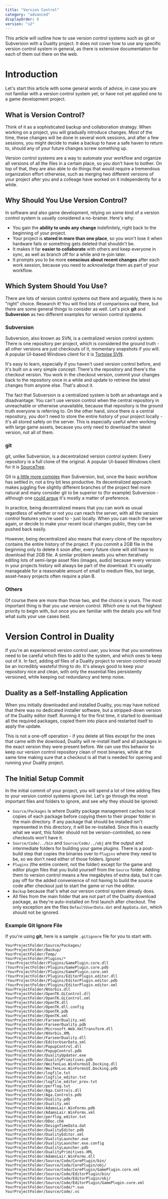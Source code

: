 ```yaml
---
title: "Version Control"
category: "advanced"
displayOrder: 0
version: "v2"
---
```


This article will outline how to use version control systems such as git or Subversion with a Duality project. It does not cover how to use any specific version control system in general, as there is extensive documentation for each of them out there on the web.

# Introduction

Let's start this article with some general words of advice, in case you are not familiar with a version control system yet, or have not yet applied one to a game development project.

## What is Version Control?

Think of it as a sophisticated backup and collaboration strategy. When working on a project, you will gradually introduce changes. Most of the time,  these changes will be done in several work sessions, and after a few sessions, you might decide to make a backup to have a safe haven to return to, should any of your future changes screw something up.

Version control systems are a way to automate your workflow and organize all versions of all the files in a certain place, so you don't have to bother. On top of that, they are also able to do things that would require a tremendous organization effort otherwise, such as merging two different versions of your project after you and a colleage have worked on it independently for a while.

## Why Should You Use Version Control?

In software and also game development, relying on some kind of a version control system is usually considered a no-brainer. Here's why:

- You gain the **ability to undo any change** indefinitely, right back to the beginning of your project.
- Your project is **stored in more than one place**, so you won't lose it when hardware fails or something gets deleted that shouldn't be.
- It makes it far **easier to collaborate** with others and keep everyone in sync, as well as branch off for a while and re-join later.
- It prompts you to be more **conscious about recent changes** after each work session, because you need to acknowledge them as part of your workflow.

## Which System Should You Use?

There are lots of version control systems out there and arguably, there is no "right" choice. Research it! You will find lots of comparisons out there, but there are some general things to consider as well. Let's pick **git** and **Subversion** as two different examples for version control systems.

### Subversion

Subversion, also known as SVN, is a centralized version control system: There is one repository per project, which is considered the ground truth - all other versions are just checkouts of it, momentary snapshots if you will. A popular UI-based Windows client for it is [Tortoise SVN](https://tortoisesvn.net/).

It's easy to learn, especially if you haven't used version control before, and it's built on a very simple concept: There's the repository and there's the checkout version. You work in the checkout version, commit your changes back to the repository once in a while and update to retrieve the latest changes from anyone else. That's about it.

The fact that Subversion is a centralized system is both an advantage and a disadvantage: You can't use version control when the central repository in unreachable or otherwise unavailable, because that repository is the ground truth everyone is referring to. On the other hand, since there _is_ a central repository, you don't need to store the entire history of your project locally - it's all stored safely on the server. This is especially useful when working with large game assets, because you only need to download the latest version, not all of them.

### git

git, unlike Subversion, is a decentralized version control system: Every repository is a full clone of the original. A popular UI-based Windows client for it is [SourceTree](https://www.sourcetreeapp.com/).

Git is [a little more complex](https://xkcd.com/1597/) than Subversion, but, once the basic workflow has settled in, not a tiny bit less productive. Its decentralized approach makes juggling five slightly different branches of the project feel more natural and many consider git to be superior to (for example) Subversion - although one [could argue](http://stackoverflow.com/a/875/2015377) it's mostly a matter of preference.

In practice, being decentralized means that you can work as usual regardless of whether or not you can reach the server, with all the version control features you're used to - just locally. When you can reach the server again, or decide to make your recent local changes public, they can be pushed back easily.

However, being decentralized also means that every clone of the repository contains the entire history of the project. If you commit a 2GB file in the beginning only to delete it soon after, every future clone will _still_ have to download that 2GB file. A similar problem awaits you when iteratively editing lots of semi-large asset files (images, audio) because every version in your projects history will always be part of the download. It's usually manageable for a reasonable amount of small to medium files, but large, asset-heavy projects often require a plan B.

### Others

Of course there are more than those two, and the choice is yours. The most important thing is that you _use_ version control. _Which_ one is not the highest priority to begin with, but once you are familiar with the details you will find what suits your use cases best.

# Version Control in Duality

If you're an experienced version control user, you know that you sometimes need to be careful which files to add to the system, and which ones to keep out of it. In fact, adding _all_ files of a Duality project to version control would be an incredibly wasteful thing to do. It's always good to keep your repository nice and clean, with only the essential files persistently versioned, while keeping out redundancy and temp noise.

## Duality as a Self-Installing Application

When you initially downloaded and installed Duality, you may have noticed that there was no dedicated installer software, but a stripped-down version of the Duality editor itself. Running it for the first time, it started to download all the required packages, copied them into place and restarted itself to apply the update.

This is not a one-off operation - if you delete all files except for the ones that came with the download, Duality will re-install itself and all packages in the exact version they were present before. We can use this behavior to keep our version control repository clean of most binaries, while at the same time making sure that a checkout is all that is needed for opening and running your Duality project.

## The Initial Setup Commit

In the initial commit of your project, you will spend a lot of time adding files to your version control systems ignore list. Let's go through the most important files and folders to ignore, and see _why_ they should be ignored:

- `Source/Packages` is where Duality package management caches local copies of each package before copying them to their proper folder in the main directory. If any package that should be installed isn't represented in this directory, it will be re-installed. Since this is exactly what we want, this folder should not be version-controlled, so new checkouts won't have it.
- `Source/Code/../bin` and `Source/Code/../obj` are the output and intermediate folders for building your game plugins. There is a post-build step that copies the binaries over to `Plugins` where they need to be, so we don't need either of those folders. Ignore!
- `Plugins` (the entire content, not the folder) except for the game and editor plugin files that you build yourself from the `Source` folder. Adding them to version control means a few megabytes of extra data, but it can pay off for the added convenience of not having to build the source code after checkout just to start the game or run the editor.
- `Backup` because that's what our version control system already does.
- All files from the main folder that are not part of the Duality download package, as they're auto-installed on first launch after checkout. The only exception are the files `DefaultUserData.dat` and `AppData.dat`, which should not be ignored.

### Example Git Ignore File

If you're using **git**, here is a sample `.gitignore` file for you to start with. 

```
YourProjectFolder/Source/Packages/
YourProjectFolder/Backup/
YourProjectFolder/Temp/
YourProjectFolder/Plugins/*
!YourProjectFolder/Plugins/GamePlugin.core.dll
!YourProjectFolder/Plugins/GamePlugin.core.pdb
!YourProjectFolder/Plugins/GamePlugin.core.xml
!YourProjectFolder/Plugins/EditorPlugin.editor.dll
!YourProjectFolder/Plugins/EditorPlugin.editor.pdb
!YourProjectFolder/Plugins/EditorPlugin.editor.xml
YourProjectFolder/NVorbis.dll
YourProjectFolder/OpenTK.GLControl.dll
YourProjectFolder/OpenTK.GLControl.xml
YourProjectFolder/OpenTK.dll
YourProjectFolder/OpenTK.dll.config
YourProjectFolder/OpenTK.pdb
YourProjectFolder/OpenTK.xml
YourProjectFolder/FarseerDuality.xml
YourProjectFolder/FarseerDuality.pdb
YourProjectFolder/Microsoft.Web.XmlTransform.dll
YourProjectFolder/NVorbis.XML
YourProjectFolder/FarseerDuality.dll
YourProjectFolder/EditorUserData.xml
YourProjectFolder/PopupControl.dll
YourProjectFolder/PopupControl.pdb
YourProjectFolder/DualityUpdater.exe
YourProjectFolder/DualityPrimitives.pdb
YourProjectFolder/WeifenLuo.WinFormsUI.Docking.dll
YourProjectFolder/WeifenLuo.WinFormsUI.Docking.pdb
YourProjectFolder/logfile.txt
YourProjectFolder/logfile_editor.txt
YourProjectFolder/logfile_editor_prev.txt
YourProjectFolder/perflog.txt
YourProjectFolder/Aga.Controls.dll
YourProjectFolder/Aga.Controls.pdb
YourProjectFolder/Duality.pdb
YourProjectFolder/Duality.xml
YourProjectFolder/AdamsLair.WinForms.pdb
YourProjectFolder/AdamsLair.WinForms.xml
YourProjectFolder/perflog_editor.txt
YourProjectFolder/DDoc.chm
YourProjectFolder/DesignTimeData.dat
YourProjectFolder/DualityEditor.pdb
YourProjectFolder/DualityEditor.xml
YourProjectFolder/DualityLauncher.exe
YourProjectFolder/DualityLauncher.exe.config
YourProjectFolder/DualityLauncher.pdb
YourProjectFolder/DualityPrimitives.XML
YourProjectFolder/AdamsLair.WinForms.dll
YourProjectFolder/Source/Code/CorePlugin/bin/
YourProjectFolder/Source/Code/CorePlugin/obj/
YourProjectFolder/Source/Code/CorePlugin/GamePlugin.core.xml
YourProjectFolder/Source/Code/EditorPlugin/bin/
YourProjectFolder/Source/Code/EditorPlugin/obj/
YourProjectFolder/Source/Code/EditorPlugin/GamePlugin.core.xml
YourProjectFolder/Source/Code/*.suo
YourProjectFolder/Source/Code/.vs
```
